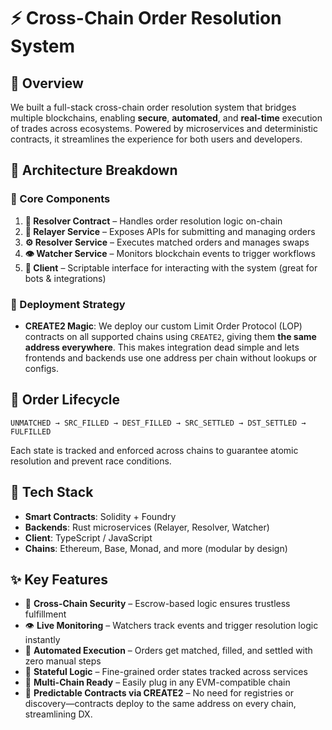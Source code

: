 # ⚡ Cross-Chain Order Resolution System

## 🚀 Overview

We built a full-stack cross-chain order resolution system that bridges multiple blockchains, enabling **secure**, **automated**, and **real-time** execution of trades across ecosystems. Powered by microservices and deterministic contracts, it streamlines the experience for both users and developers.

## 🧠 Architecture Breakdown

### 🔩 Core Components

1. **📝 Resolver Contract** – Handles order resolution logic on-chain
2. **🚚 Relayer Service** – Exposes APIs for submitting and managing orders
3. **⚙️ Resolver Service** – Executes matched orders and manages swaps
4. **👁️ Watcher Service** – Monitors blockchain events to trigger workflows
5. **🧪 Client** – Scriptable interface for interacting with the system (great for bots & integrations)

### 🧬 Deployment Strategy

* **CREATE2 Magic**: We deploy our custom Limit Order Protocol (LOP) contracts on all supported chains using `CREATE2`, giving them **the same address everywhere**. This makes integration dead simple and lets frontends and backends use one address per chain without lookups or configs.

## 🔄 Order Lifecycle

```
UNMATCHED → SRC_FILLED → DEST_FILLED → SRC_SETTLED → DST_SETTLED → FULFILLED
```

Each state is tracked and enforced across chains to guarantee atomic resolution and prevent race conditions.

## 🧰 Tech Stack

* **Smart Contracts**: Solidity + Foundry
* **Backends**: Rust microservices (Relayer, Resolver, Watcher)
* **Client**: TypeScript / JavaScript
* **Chains**: Ethereum, Base, Monad, and more (modular by design)

## ✨ Key Features

* 🔐 **Cross-Chain Security** – Escrow-based logic ensures trustless fulfillment
* 👁️ **Live Monitoring** – Watchers track events and trigger resolution logic instantly
* 🤖 **Automated Execution** – Orders get matched, filled, and settled with zero manual steps
* 🧠 **Stateful Logic** – Fine-grained order states tracked across services
* 🌉 **Multi-Chain Ready** – Easily plug in any EVM-compatible chain
* 🧩 **Predictable Contracts via CREATE2** – No need for registries or discovery—contracts deploy to the same address on every chain, streamlining DX.